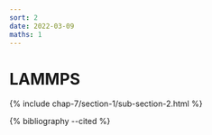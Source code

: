 ```yaml
---
sort: 2
date: 2022-03-09
maths: 1
---
```


# LAMMPS

{% include chap-7/section-1/sub-section-2.html %}

{% bibliography --cited %}

